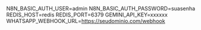 N8N_BASIC_AUTH_USER=admin
N8N_BASIC_AUTH_PASSWORD=suasenha
REDIS_HOST=redis
REDIS_PORT=6379
GEMINI_API_KEY=xxxxxx
WHATSAPP_WEBHOOK_URL=https://seudominio.com/webhook
